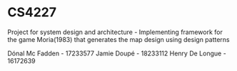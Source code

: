 # CS4227
Project for system design and architecture - Implementing framework for the game Moria(1983) that generates the map design using design patterns

Dónal Mc Fadden - 17233577
Jamie Doupé - 18233112
Henry De Longue - 16172639
